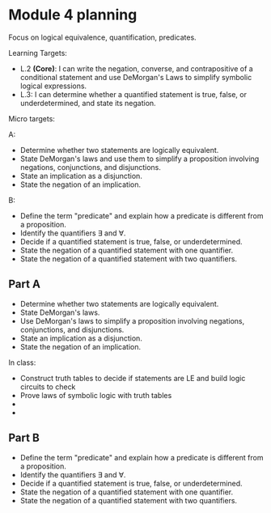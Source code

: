 # Module 4 planning

Focus on logical equivalence, quantification, predicates. 

Learning Targets: 

  + L.2 **(Core)**: I can write the negation, converse, and contrapositive of a conditional statement and use DeMorgan's Laws to simplify symbolic logical expressions. 
  + L.3: I can determine whether a quantified statement is true, false, or underdetermined, and state its negation. 

Micro targets: 

A: 
- Determine whether two statements are logically equivalent. 
- State DeMorgan's laws and use them to simplify a proposition involving negations, conjunctions, and disjunctions. 
- State an implication as a disjunction. 
- State the negation of an implication. 

B:

- Define the term "predicate" and explain how a predicate is different from a proposition. 
- Identify the quantifiers $\exists$ and $\forall$. 
- Decide if a quantified statement is true, false, or underdetermined.
- State the negation of a quantified statement with one quantifier. 
- State the negation of a quantified statement with two quantifiers. 

## Part A


- Determine whether two statements are logically equivalent. 
- State DeMorgan's laws.
- Use DeMorgan's laws to simplify a proposition involving negations, conjunctions, and disjunctions. 
- State an implication as a disjunction. 
- State the negation of an implication. 

In class: 
- Construct truth tables to decide if statements are LE and build logic circuits to check 
- Prove laws of symbolic logic with truth tables
- 
- 


## Part B

- Define the term "predicate" and explain how a predicate is different from a proposition. 
- Identify the quantifiers $\exists$ and $\forall$. 
- Decide if a quantified statement is true, false, or underdetermined.
- State the negation of a quantified statement with one quantifier. 
- State the negation of a quantified statement with two quantifiers. 
<!--stackedit_data:
eyJoaXN0b3J5IjpbODc5MzY1OTldfQ==
-->